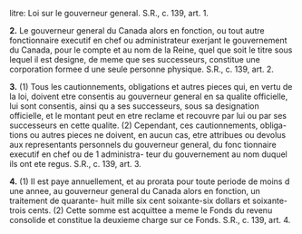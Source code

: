 litre: Loi sur le gouverneur general. S.R., c.
139, art. 1.

**2.** Le gouverneur general du Canada alors
en fonction, ou tout autre fonctionnaire
executif en chef ou administrateur exerjant
le gouvernement du Canada, pour le compte
et au nom de la Reine, quel que soit le titre
sous lequel il est designe, de meme que ses
successeurs, constitue une corporation formee
d une seule personne physique. S.R., c. 139,
art. 2.

**3.** (1) Tous les cautionnements, obligations
et autres pieces qui, en vertu de la loi, doivent
etre consentis au gouverneur general en sa
qualite officielle, lui sont consentis, ainsi qu a
ses successeurs, sous sa designation officielle,
et le montant peut en etre reclame et recouvre
par lui ou par ses successeurs en cette qualite.
(2) Cependant, ces cautionnements, obliga-
tions ou autres pieces ne doivent, en aucun
cas, etre attribues ou devolus aux representants
personnels du gouverneur general, du fonc
tionnaire executif en chef ou de 1 administra-
teur du gouvernement au nom duquel ils ont
ete regus. S.R., c. 139, art. 3.

**4.** (1) II est paye annuellement, et au
prorata pour toute periode de moins d une
annee, au gouverneur general du Canada
alors en fonction, un traitement de quarante-
huit mille six cent soixante-six dollars et
soixante-trois cents.
(2) Cette somme est acquittee a meme le
Fonds du revenu consolide et constitue la
deuxieme charge sur ce Fonds. S.R., c. 139,
art. 4.
